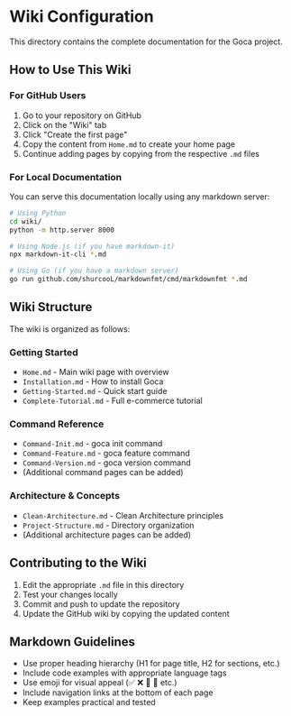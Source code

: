 # Wiki Configuration

This directory contains the complete documentation for the Goca project.

## How to Use This Wiki

### For GitHub Users
1. Go to your repository on GitHub
2. Click on the "Wiki" tab
3. Click "Create the first page"
4. Copy the content from `Home.md` to create your home page
5. Continue adding pages by copying from the respective `.md` files

### For Local Documentation
You can serve this documentation locally using any markdown server:

```bash
# Using Python
cd wiki/
python -m http.server 8000

# Using Node.js (if you have markdown-it)
npx markdown-it-cli *.md

# Using Go (if you have a markdown server)
go run github.com/shurcooL/markdownfmt/cmd/markdownfmt *.md
```

## Wiki Structure

The wiki is organized as follows:

### Getting Started
- `Home.md` - Main wiki page with overview
- `Installation.md` - How to install Goca
- `Getting-Started.md` - Quick start guide
- `Complete-Tutorial.md` - Full e-commerce tutorial

### Command Reference
- `Command-Init.md` - goca init command
- `Command-Feature.md` - goca feature command  
- `Command-Version.md` - goca version command
- (Additional command pages can be added)

### Architecture & Concepts
- `Clean-Architecture.md` - Clean Architecture principles
- `Project-Structure.md` - Directory organization
- (Additional architecture pages can be added)

## Contributing to the Wiki

1. Edit the appropriate `.md` file in this directory
2. Test your changes locally
3. Commit and push to update the repository
4. Update the GitHub wiki by copying the updated content

## Markdown Guidelines

- Use proper heading hierarchy (H1 for page title, H2 for sections, etc.)
- Include code examples with appropriate language tags
- Use emoji for visual appeal (✅ ❌ 🎯 🚀 etc.)
- Include navigation links at the bottom of each page
- Keep examples practical and tested
